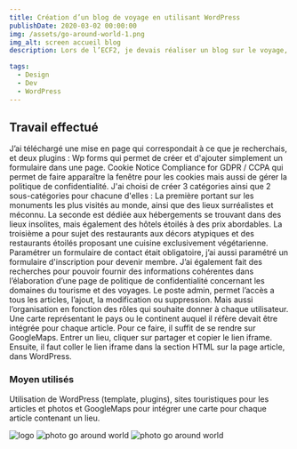 ```yaml
---
title: Création d’un blog de voyage en utilisant WordPress
publishDate: 2020-03-02 00:00:00
img: /assets/go-around-world-1.png
img_alt: screen accueil blog
description: Lors de l’ECF2, je devais réaliser un blog sur le voyage, en utilisant le CMS WordPress.

tags:
  - Design
  - Dev
  - WordPress
---
```


## Travail effectué

J’ai téléchargé une mise en page qui correspondait à ce que je recherchais, et deux plugins :
Wp forms  qui permet de créer et d'ajouter simplement un formulaire dans une page.
Cookie Notice Compliance for GDPR / CCPA qui permet de faire apparaître la fenêtre pour les cookies mais aussi de gérer la politique de confidentialité. 
J'ai choisi de créer 3 catégories ainsi que 2 sous-catégories pour chacune d'elles : 
La première portant sur les monuments les plus visités au monde, ainsi que des lieux surréalistes et méconnu. 
La seconde est dédiée aux hébergements se trouvant dans des lieux insolites, mais également des hôtels étoilés à des prix abordables. 
La troisième a pour sujet des restaurants aux décors atypiques et des restaurants étoilés proposant une cuisine exclusivement végétarienne. 
Paramétrer un formulaire de contact était obligatoire, j’ai aussi paramétré un formulaire d'inscription pour devenir membre. 
J’ai également fait des recherches pour pouvoir fournir des informations cohérentes dans l’élaboration d’une page de politique de confidentialité concernant les domaines du tourisme et des voyages.
Le poste admin, permet l’accès a tous les articles, l’ajout, la modification ou suppression. Mais aussi l’organisation en fonction des rôles qui souhaite donner à chaque utilisateur. 
Une carte représentant le pays ou le continent auquel il réfère devait être intégrée pour chaque article. 
Pour ce faire, il suffit de se rendre sur GoogleMaps. Entrer un lieu, cliquer sur partager et copier le lien iframe. 
Ensuite, il faut coller le lien iframe dans la section HTML sur la page article, dans WordPress. 

### Moyen utilisés

Utilisation de WordPress (template, plugins), sites touristiques pour les articles et photos et GoogleMaps pour intégrer une carte pour chaque article contenant un lieu.

![logo](/assets/logo.png)
![photo go around world](/assets/go-around-world-2.png)
![photo go around world](/assets/go-around-world-3.png)
